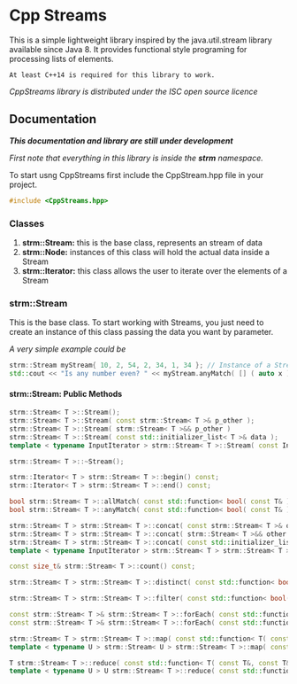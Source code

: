 # Cpp Streams

This is a simple lightweight library inspired by the java.util.stream library available since Java 8.
It provides functional style programing for processing lists of elements.

```
At least C++14 is required for this library to work.
```

*CppStreams library is distributed under the ISC open source licence*

## Documentation

***This documentation and library are still under development***

*First note that everything in this library is inside the **strm** namespace.*

To start usng CppStreams first include the CppStream.hpp file in your project.
``` cpp
#include <CppStreams.hpp>
```

### Classes
1. **strm::Stream:** this is the base class, represents an stream of data
2. **strm::Node:** instances of this class will hold the actual data inside a Stream
3. **strm::Iterator:** this class allows the user to iterate over the elements of a Stream

### strm::Stream
This is the base class. To start working with Streams, you just need to create an instance of this class passing the data you want by parameter.

*A very simple example could be*
``` cpp
strm::Stream myStream{ 10, 2, 54, 2, 34, 1, 34 }; // Instance of a Stream
std::cout << "Is any number even? " << myStream.anyMatch( [] ( auto x ) { return x % 10 == 0; } ) << std::endl;
```

#### strm::Stream: Public Methods
``` cpp
strm::Stream< T >::Stream();
strm::Stream< T >::Stream( const strm::Stream< T >& p_other );
strm::Stream< T >::Stream( strm::Stream< T >&& p_other )
strm::Stream< T >::Stream( const std::initializer_list< T >& data );
template < typename InputIterator > strm::Stream< T >::Stream( const InputIterator& first, const InputIterator& last );

strm::Stream< T >::~Stream();

strm::Iterator< T > strm::Stream< T >::begin() const;
strm::Iterator< T > strm::Stream< T >::end() const;

bool strm::Stream< T >::allMatch( const std::function< bool( const T& ) >& predicate ) const;
bool strm::Stream< T >::anyMatch( const std::function< bool( const T& ) >& predicate ) const;

strm::Stream< T > strm::Stream< T >::concat( const strm::Stream< T >& other ) const;
strm::Stream< T > strm::Stream< T >::concat( strm::Stream< T >&& other ) const;
strm::Stream< T > strm::Stream< T >::concat( const std::initializer_list< T >& data ) const;
template < typename InputIterator > strm::Stream< T > strm::Stream< T >::concat( const InputIterator& first, const InputIterator& last ) const;

const size_t& strm::Stream< T >::count() const;

strm::Stream< T > strm::Stream< T >::distinct( const std::function< bool( const T&, const T& ) >& predicate ) const

strm::Stream< T > strm::Stream< T >::filter( const std::function< bool( const T& ) >& predicate ) const;

const strm::Stream< T >& strm::Stream< T >::forEach( const std::function< void( const T& ) >& callback ) const;
const strm::Stream< T >& strm::Stream< T >::forEach( const std::function< void( const T&, const size_t& ) >& callback ) const;

strm::Stream< T > strm::Stream< T >::map( const std::function< T( const T& ) >& callback ) const;
template < typename U > strm::Stream< U > strm::Stream< T >::map( const std::function< U( const T& ) >& callback ) const;

T strm::Stream< T >::reduce( const std::function< T( const T&, const T& ) >& callback, const T& ini ) const;
template < typename U > U strm::Stream< T >::reduce( const std::function< U( const U&, const T& ) >& callback, const U& ini ) const;
```